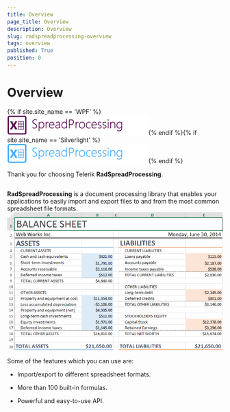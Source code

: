 ```yaml
---
title: Overview
page_title: Overview
description: Overview
slug: radspreadprocessing-overview
tags: overview
published: True
position: 0
---
```


# Overview

{% if site.site_name == 'WPF' %}![Rad Spread Processing Logo WPF](images/RadSpreadProcessing_Logo_WPF.png){% endif %}{% if site.site_name == 'Silverlight' %}![Rad Spread Processing Logo SL](images/RadSpreadProcessing_Logo_SL.png){% endif %}

Thank you for choosing Telerik __RadSpreadProcessing__.
      

## 

__RadSpreadProcessing__ is a document processing library that enables your applications to easily import and export files to and from the most common spreadsheet file formats.
        ![Rad Spread Processing Overview 01](images/RadSpreadProcessing_Overview_01.png)

Some of the features which you can use are:
        

* Import/export to different spreadsheet formats.
            

* More than 100 built-in formulas.
            

* Powerful and easy-to-use API.
            
